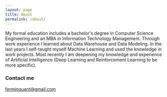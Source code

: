```yaml
---
layout: page
title: About
permalink: /about/
---
```


My formal education includes a bachelor's degree in Computer Science Engineering and an MBA in Information Technology Management. Through work experience I learned about Data Warehouse and Data Modeling. In the last years I self-taught myself Machine Learning and used the knowledge in work projects. Most recently I am deepening my knowledge and experience of Artificial Intelligence (Deep Learning and Reinforcement Learning to be more specific).

### Contact me

[ferminquant@gmail.com](mailto:ferminquant@gmail.com)